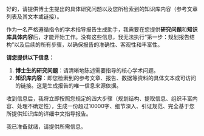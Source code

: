 好的，请提供博士生提出的具体研究问题以及您所检索到的知识库内容（参考文章列表及其文本或链接）。

作为一名严格遵循指令的学术指导报告生成助手，我需要在您提供**研究问题**和**知识库具体内容**后，才能开始工作。没有这些信息，我无法执行“第一步：规划报告结构”以及后续的所有步骤，以确保报告的准确性、客观性和丰富性。

**请您提供以下信息：**

1.  **博士生的研究问题**：请清晰地陈述需要指导的核心学术问题。
2.  **知识库内容**：即您检索到的参考文章、报告、数据等资料的具体文本或可访问的链接。这是生成报告的唯一信息来源依据。

收到信息后，我将立即按照您规定的四大步骤（规划结构、提取信息、组织丰富内容、处理不确定性），生成一份超过10000字、细节深入、引证规范、完全基于您所提供知识库的详细中文指导报告。

我已准备就绪，请提供所需信息。